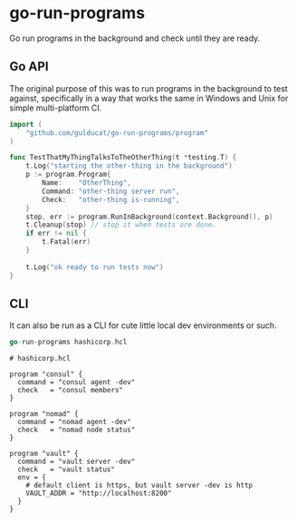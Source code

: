 # go-run-programs

Go run programs in the background and check until they are ready.

## Go API

The original purpose of this was to run programs in the background to test against,
specifically in a way that works the same in Windows and Unix for simple multi-platform CI.

<!-- TODO: godoc and example_test.go -->

```go
import (
    "github.com/gulducat/go-run-programs/program"
)

func TestThatMyThingTalksToTheOtherThing(t *testing.T) {
    t.Log("starting the other-thing in the background")
    p := program.Program{
        Name:    "OtherThing",
        Command: "other-thing server run",
        Check:   "other-thing is-running",
    }
    stop, err := program.RunInBackground(context.Background(), p)
    t.Cleanup(stop) // stop it when tests are done.
    if err != nil {
        t.Fatal(err)
    }
    
    t.Log("ok ready to run tests now")
}
```

## CLI

It can also be run as a CLI for cute little local dev environments or such.

```go
go-run-programs hashicorp.hcl
```

```hcl
# hashicorp.hcl

program "consul" {
  command = "consul agent -dev"
  check   = "consul members"
}
  
program "nomad" {
  command = "nomad agent -dev"
  check   = "nomad node status"
}
  
program "vault" {
  command = "vault server -dev"
  check   = "vault status"
  env = {
    # default client is https, but vault server -dev is http
    VAULT_ADDR = "http://localhost:8200"
  }
}
```
